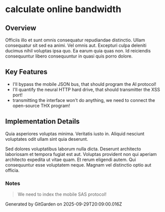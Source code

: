 # calculate online bandwidth

## Overview
Officiis illo et sunt omnis consequatur repudiandae distinctio. Ullam consequatur sit sed ea animi. Vel omnis aut. Excepturi culpa deleniti ducimus nihil voluptas ipsa quo. Ea earum quia quas non. Id reiciendis consequuntur libero consequuntur in quasi quis porro dolore.

## Key Features
- I'll bypass the mobile JSON bus, that should program the AI protocol!
- I'll quantify the neural HTTP hard drive, that should transmitter the XSS port!
- transmitting the interface won't do anything, we need to connect the open-source THX program!

## Implementation Details
Quia asperiores voluptas minima. Veritatis iusto in. Aliquid nesciunt voluptates odit ullam sint quia deserunt.
 Sed dolores voluptatibus laborum nulla dicta. Deserunt architecto laboriosam et tempora fugiat est aut. Voluptas provident non qui aperiam architecto expedita ut vitae quam. Et rerum eligendi autem. Qui consequuntur esse voluptatem neque. Magnam vel distinctio optio aut officia.

### Notes
> We need to index the mobile SAS protocol!

Generated by GitGarden on 2025-09-29T20:09:00.016Z